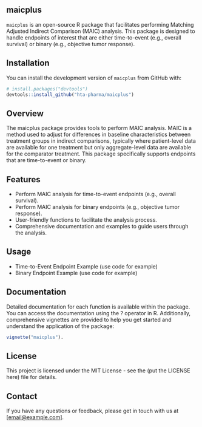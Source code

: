 ## maicplus

`maicplus` is an open-source R package that facilitates performing Matching Adjusted Indirect Comparison (MAIC) analysis. This package is designed to handle endpoints of interest that are either time-to-event (e.g., overall survival) or binary (e.g., objective tumor response).

## Installation

You can install the development version of `maicplus` from GitHub with:

```R
# install.packages("devtools")
devtools::install_github("hta-pharma/maicplus")
```

## Overview
The maicplus package provides tools to perform MAIC analysis. MAIC is a method used to adjust for differences in baseline characteristics between treatment groups in indirect comparisons, typically where patient-level data are available for one treatment but only aggregate-level data are available for the comparator treatment. This package specifically supports endpoints that are time-to-event or binary.

## Features
* Perform MAIC analysis for time-to-event endpoints (e.g., overall survival).
* Perform MAIC analysis for binary endpoints (e.g., objective tumor response).
* User-friendly functions to facilitate the analysis process.
* Comprehensive documentation and examples to guide users through the analysis.

## Usage
* Time-to-Event Endpoint Example (use code for example)
* Binary Endpoint Example (use code for example)

## Documentation
Detailed documentation for each function is available within the package. You can access the documentation using the ? operator in R. Additionally, comprehensive vignettes are provided to help you get started and understand the application of the package: 
```R
vignette("maicplus").
```

## License
This project is licensed under the MIT License - see the (put the LICENSE here) file for details.

## Contact
If you have any questions or feedback, please get in touch with us at [email@example.com].
